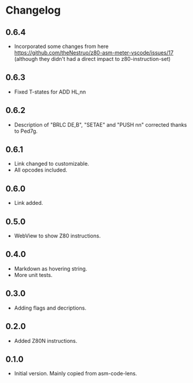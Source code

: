 # Changelog

## 0.6.4
- Incorporated some changes from here https://github.com/theNestruo/z80-asm-meter-vscode/issues/17 (although they didn't had a direct impact to z80-instruction-set)

## 0.6.3
- Fixed T-states for ADD HL,nn

## 0.6.2
- Description of "BRLC DE,B", "SETAE" and "PUSH nn" corrected thanks to Ped7g.

## 0.6.1
- Link changed to customizable.
- All opcodes included.

## 0.6.0
- Link added.

## 0.5.0
- WebView to show Z80 instructions.

## 0.4.0
- Markdown as hovering string.
- More unit tests.

## 0.3.0
- Adding flags and decriptions.

## 0.2.0
- Added Z80N instructions.

## 0.1.0
- Initial version. Mainly copied from asm-code-lens.

